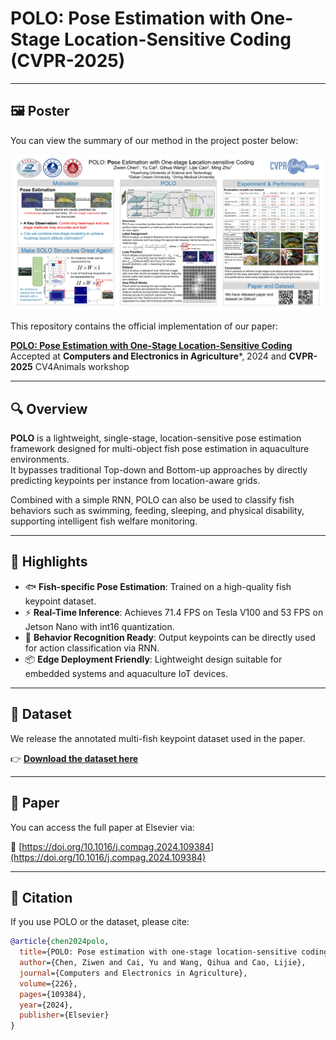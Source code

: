 # POLO: Pose Estimation with One-Stage Location-Sensitive Coding (CVPR-2025)
---

## 🖼️ Poster

You can view the summary of our method in the project poster below:

![POLO Poster](./polo_poster.jpg)

This repository contains the official implementation of our paper:

**[POLO: Pose Estimation with One-Stage Location-Sensitive Coding](https://doi.org/10.1016/j.compag.2024.109384)**  
Accepted at **Computers and Electronics in Agriculture***, 2024 and **CVPR-2025** CV4Animals workshop

---

## 🔍 Overview

**POLO** is a lightweight, single-stage, location-sensitive pose estimation framework designed for multi-object fish pose estimation in aquaculture environments.  
It bypasses traditional Top-down and Bottom-up approaches by directly predicting keypoints per instance from location-aware grids.  

Combined with a simple RNN, POLO can also be used to classify fish behaviors such as swimming, feeding, sleeping, and physical disability, supporting intelligent fish welfare monitoring.

---

## 🚀 Highlights

- 🐟 **Fish-specific Pose Estimation**: Trained on a high-quality fish keypoint dataset.
- ⚡ **Real-Time Inference**: Achieves 71.4 FPS on Tesla V100 and 53 FPS on Jetson Nano with int16 quantization.
- 🧠 **Behavior Recognition Ready**: Output keypoints can be directly used for action classification via RNN.
- 📦 **Edge Deployment Friendly**: Lightweight design suitable for embedded systems and aquaculture IoT devices.

---

## 📁 Dataset

We release the annotated multi-fish keypoint dataset used in the paper.

👉 **[Download the dataset here](https://pan.baidu.com/s/1aR-7eGOOCIeoiIfrgTMO1Q?pwd=t1c4)**



---

## 📄 Paper

You can access the full paper at Elsevier via:

📖 [https://doi.org/10.1016/j.compag.2024.109384](https://doi.org/10.1016/j.compag.2024.109384)


---

## 📜 Citation

If you use POLO or the dataset, please cite:

```bibtex
@article{chen2024polo,
  title={POLO: Pose estimation with one-stage location-sensitive coding},
  author={Chen, Ziwen and Cai, Yu and Wang, Qihua and Cao, Lijie},
  journal={Computers and Electronics in Agriculture},
  volume={226},
  pages={109384},
  year={2024},
  publisher={Elsevier}
}
